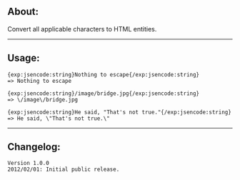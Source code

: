 ## About:

Convert all applicable characters to HTML entities.

-----

## Usage:

    {exp:jsencode:string}Nothing to escape{/exp:jsencode:string}
	=> Nothing to escape

	{exp:jsencode:string}/image/bridge.jpg{/exp:jsencode:string}
	=> \/image\/bridge.jpg

	{exp:jsencode:string}He said, "That's not true."{/exp:jsencode:string}
	=> He said, \"That's not true.\"

-----

## Changelog:

    Version 1.0.0
    2012/02/01: Initial public release.
